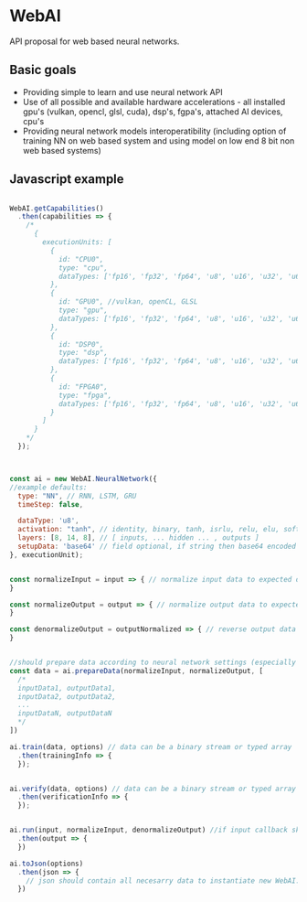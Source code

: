 # WebAI
API proposal for web based neural networks.

## Basic goals

 - Providing simple to learn and use neural network API
 - Use of all possible and available hardware accelerations - all installed gpu's (vulkan, opencl, glsl, cuda), dsp's, fgpa's, attached AI devices, cpu's
 - Providing neural network models interoperatibility (including option of training NN on web based system and using model on low end 8 bit non web based systems)


## Javascript example

```javascript

WebAI.getCapabilities()
  .then(capabilities => {
    /*
      {
        executionUnits: [
          {
            id: "CPU0",
            type: "cpu",
            dataTypes: ['fp16', 'fp32', 'fp64', 'u8', 'u16', 'u32', 'u64'] //data types that neural network uses to work
          },
          {
            id: "GPU0", //vulkan, openCL, GLSL
            type: "gpu",
            dataTypes: ['fp16', 'fp32', 'fp64', 'u8', 'u16', 'u32', 'u64'] //data types that neural network uses to work
          },
          {
            id: "DSP0",
            type: "dsp",
            dataTypes: ['fp16', 'fp32', 'fp64', 'u8', 'u16', 'u32', 'u64'] //data types that neural network uses to work
          },
          {
            id: "FPGA0",
            type: "fpga",
            dataTypes: ['fp16', 'fp32', 'fp64', 'u8', 'u16', 'u32', 'u64'] //data types that neural network uses to work
          }
        ]
      }
    */
  });



const ai = new WebAI.NeuralNetwork({
//example defaults:
  type: "NN", // RNN, LSTM, GRU
  timeStep: false,

  dataType: 'u8',
  activation: "tanh", // identity, binary, tanh, isrlu, relu, elu, softclip, sin, sinc, gauss - https://www.wikiwand.com/en/Activation_function
  layers: [8, 14, 8], // [ inputs, ... hidden ... , outputs ]
  setupData: 'base64' // field optional, if string then base64 encoded setup data expected, can be also a array or typed array (of dataType)
}, executionUnit);


const normalizeInput = input => { // normalize input data to expected data range: 0 .. 1
}

const normalizeOutput = output => { // normalize output data to expected data range: 0 .. 1
}

const denormalizeOutput = outputNormalized => { // reverse output data normalization
}


//should prepare data according to neural network settings (especially number of inputs, number of outputs and data type)
const data = ai.prepareData(normalizeInput, normalizeOutput, [
  /*
  inputData1, outputData1,
  inputData2, outputData2,
  ...
  inputDataN, outputDataN
  */
])

ai.train(data, options) // data can be a binary stream or typed array
  .then(trainingInfo => {
  });


ai.verify(data, options) // data can be a binary stream or typed array
  .then(verificationInfo => {
  });


ai.run(input, normalizeInput, denormalizeOutput) //if input callback skipped then input should be binary
  .then(output => {
  })

ai.toJson(options)
  .then(json => {
    // json should contain all necesarry data to instantiate new WebAI.NeuralNetwork
  })

```